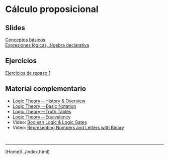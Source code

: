 # Cálculo proposicional


## Slides

[Conceptos básicos](../slides/01.2-Logica.pdf)  
[Expresiones lógicas, álgebra declarativa](../slides/01.3-Logica.pdf)  
<!--
[Diseño de circuitos lógicos](../slides/01.4-DisenoLogico.pdf)
-->


## Ejercicios

[Ejercicios de repaso 1](01-Ejercicios-CalculoProposiciones.pdf)  


## Material complementario

- [Logic Theory — History & Overview](https://blog.usejournal.com/logic-theory-history-overview-35087146b3b7)
- [Logic Theory —Basic Notation](https://towardsdatascience.com/logic-theory-basic-notation-d8cf44cb297b)
- [Logic Theory — Truth Tables](https://towardsdatascience.com/logic-theory-truth-tables-de313f78a16a)
- [Logic Theory — Equivalency](https://towardsdatascience.com/logic-theory-equivalency-f5251af2b549)
- Video: [Boolean Logic & Logic Gates](https://youtu.be/gI-qXk7XojA)
- Video: [Representing Numbers and Letters with Binary](https://www.youtube.com/watch?v=1GSjbWt0c9M)


<BR>
<HR>
[Home](../index.html)
<BR>

